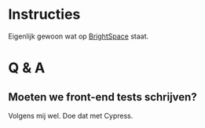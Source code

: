 # Instructies
Eigenlijk gewoon wat op [BrightSpace](https://brightspace.hhs.nl/d2l/le/lessons/56631/topics/566546) staat.

# Q & A
## Moeten we front-end tests schrijven?
Volgens mij wel. Doe dat met Cypress.

